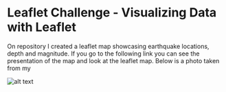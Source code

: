 # Leaflet Challenge  - Visualizing Data with Leaflet

On repository I created a leaflet map showcasing earthquake locations, depth and magnitude. If you go to the following link you can see the presentation of the map and look at the leaflet map. Below is a photo taken from my 


![alt text](https://github.com/NGASHBAUGH/JavaScript-Leaflet_Earthquake/blob/master/Images/my_images/Capture.PNG)



